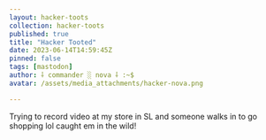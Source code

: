 ```yaml
---
layout: hacker-toots
collection: hacker-toots
published: true
title: "Hacker Tooted"
date: 2023-06-14T14:59:45Z
pinned: false
tags: [mastodon]
author: ⸸ commander ░ nova ⸸ :~$
avatar: /assets/media_attachments/hacker-nova.png

---
```


<p>Trying to record video at my store in SL and someone walks in to go shopping lol caught em in the wild!</p>


